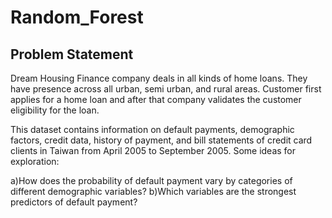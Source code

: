 # Random_Forest

## Problem Statement
Dream Housing Finance company deals in all kinds of home loans. They have presence across all urban, semi urban, and rural areas. Customer first applies for a home loan and after that company validates the customer eligibility for the loan.

This dataset contains information on default payments, demographic factors, credit data, history of payment, and bill statements of credit card clients in Taiwan from April 2005 to September 2005. Some ideas for exploration:

a)How does the probability of default payment vary by categories of different demographic variables?
b)Which variables are the strongest predictors of default payment?
